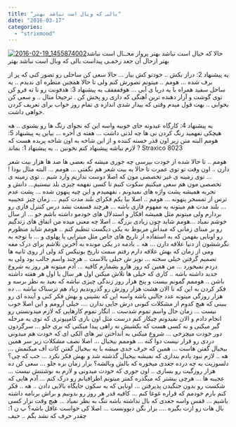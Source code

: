 ```yaml
---
title: "ﺑﺎﻟﯽ ﮐﻪ ﻭﺑﺎﻝ ﺍﺳﺖ ﻧﺒﺎﺷﺪ ﺑﻬﺘﺮ"
date: "2016-03-17"
categories: 
  - "strixmood"
---
```


[![2016-02-19_1455874002](http://localhost/wp-content/uploads/2016/03/2016-02-19_1455874002-300x300.jpg)](http://localhost/wp-content/uploads/2016/03/2016-02-19_1455874002.jpg)ﺣﺎﻻ ﮐﻪ ﺧﯿﺎﻝ ﺍﺳﺖ ﻧﺒﺎﺷﺪ ﺑﻬﺘﺮ ﭘﺮﻭﺍﺯ ﻣﺤــﺎﻝ ﺍﺳﺖ ﻧﺒﺎﺷﺪ ﺑﻬﺘﺮ ﺍﺯﺣﺎﻝ آن جغد ﺯﺧﻤـﯽ ﭘﯿﺪﺍﺳﺖ ﺑﺎﻟﯽ ﮐﻪ ﻭﺑﺎﻝ ﺍﺳﺖ ﻧﺒﺎﺷﺪ ﺑﻬﺘﺮ

یه پیشنهاد 2: دراز بکش .. خودتو کش بیار ... حالا سعی کن ساحلی رو تصور کنی که پر از برف شده ... هومم .. میتونم تصورش کنم ولی تا حالا همچین منظره ای ندیدم .. یه ساحل سفید همراه با یه دریا ی آبی ... هوففففف یه پیشنهاد 3: هدفونت رو تا ته فرو کن توی گوشت و آزار دهنده ترین آهنگی که داری رو پخش کن . ترجیحا متال .. و سعی کن بخوابی .. بهت قول میدم وقتی که بیدار شدی اندازه ی تمام روز خواب برای تعریف کردن خواهی داشت.

یه پیشنهاد 4: کارگاه عیدونه جای خوبیه واسه این که نجوای رنگ ها رو بشنوی .. هه هیچکی نفهمید رنگ کردن نی ها چه لذتی داشت ... هفته ی آخره ... بیاین یه پیشنهاد 5: هومم البته متن زیر اون قدر خسته کننده و از این شاخه به اون شاخه پریده هست که لازم نباشه پیشنهاد کنم نخونین .. یه پیشنهاد 1: بماند ? Straxico 8023

هومم .. تا حالا شده از خودت بپرسی چه جوری میشه که بعضی ها صد ها هزار بیت شعر دارن .. اون وقت تو توی عمرت تا حالا یه بیت شعر هم نگفتی ... هومم ... البته مثال بودا ! ... توی زمینه ی غیر تخصصی مون که اصلا دوست نداریم وارد شیم .. توی زمینه ی تخصصی مون هم سعی میکنیم سکوت کنیم تا کسی نفهمه چیزی بلد نیستیم... دانش و تجربه همیشه پشت واژه های نمیدونم ، نفهمیدم و این چیه پنهون شده ... پشت عدم ترس از تمسخر پنهونه ... هومم .. اصلا بیا یکم فکرای بلند مدت کنیم ... زمان چیز عجیبیه ... بلند مدت هم میتونه یه مفهوم فازی باشه ... هرچند قسمت نشد درس کنترل فازی رو بردارم ولی میتونم مثل همیشه افکار و استدلال های خودمو داشته باشم خو ... از سال خوشم نمیاد ...هومم شاید چون زیادی بزرگه .. اصلا چه معنی میده من اتفاق های زندگیم رو بر مبنای زمانی که مبدأش مربوط به یکی دیگست تنظیم کنم .. هومم شاید منظورم رو اونایی بفهمن که به استفاده از تاریخ های خاص مثل میترایی یا پهلوی و ... با توجه به نگرششون از دنیا علاقه دارن ... هه .. یادمه در یکی مونده به آخرین تلاشم برای درک مفه ومی از زمان که بهش علاقه دارم رفتم سمت تاریخ یونیکس کد ولی از روی ثانیه ها تصمیم گرفتن خیلی سخته ... نویز ش خیلی بالاست .. هرچند واسم جالب بود ولی به دردم نمیخورد ... من همین که روز هارو بشمارم کافیه ... آدم میتونه هر روز یه شروع جدید داشته باشه .. کاری که خیلی ها تلاش میکنن اول هر سال یا اول هر هفته داشته باشن .. هوممم گمونم بیست و پنج هزار روز زندگی چیزی نباشه که بعید به نظر برسه و فکر کردن به این که تا الان هشت هزار روزش رو گذروندیم زیاد هم ترسناک نباشه ... ده هزار روزگی میتونه عدد جالبی باشه واسه این که بشینی و بهش فکر کنی و آینده ای رو ببینی که هیچ کدوم از مشکلات کنونی درش جایی ندارن .... خیلی آرومم و این اصلا خوب نیست ... زمان حال واسم تموم شدست .. انگار تموم کارهایی که لازم میدونستی رو انجام دادم و الان نمیدونم چیکار کنم درست مثل اون بازی کامپیوتری که توی یه مرحله گیر میکنی و نه کسی هست که بکشیش نه راهی پیدا میکنی که بری جلو ... سرگردون دور خودت میچرخی ... شروع میکنی به انداختن تیر های الکی ای که خودت هم میدونی دردی رو قرار نیست دوا کنه ... هوممم بیخیال ... اصلا نصف مشکلات زیر سر همین بیخیال گفتن هاست ... همین که حرف جدی میشه با یه بیخیال گفتن کات آف میکنمش ... هه .. لازم نبود یادم بندازی که نمیشه بیخیال گذشته شد و بهش فکر نکرد ... خب که چی؟ دلسوزیت به چه درده جغدی میخوره که بالش وبالشه؟ بزار زمان بره جلو ... سعی کن ده هزار روزگیت رو بسازی .. اون جوری که خودت میدونی و لازم به نوشتنش نیست ... عجیبه ها ... هرچی بیشتر که میگذره کمتر میتونم اطرافیانم رو درک کنم ... آدم هایی که شکست رو بدون جنگیدن پذیرفتن ... اونایی که به سکون جایگاه بالایی دادن .. هه .. فکر کنم بازم خودمم که قراره غوغا کنم ... کافیه قدر هر روز رو بدونیم و براش برنامه داشته باشیم ... قفس واسه جغدی که بال نداشته باشه تنگ به نظر نمیاد ... هیچ وقت نزار کسی بال هات رو ازت بگیره .... بزار بگن دیوونست ... اصلا کی خواست عاقل باشه؟ پ ن 1: چقدر حرف که نشد بگم .. حیف
